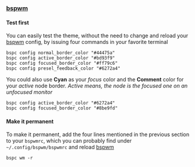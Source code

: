 ### [bspwm](https://github.com/baskerville/bspwm)

#### Test first

You can easily test the theme, without the need to change and reload your [bspwm](https://github.com/baskerville/bspwm) config, by issuing four commands in your favorite terminal

```
bspc config normal_border_color "#44475a"
bspc config active_border_color "#bd93f9"
bspc config focused_border_color "#ff79c6"
bspc config presel_feedback_color "#6272a4"
```

You could also use **Cyan** as your _focus_ color and the **Comment** color for your _active_  node border.
_Active means, the node is the focused one on an unfocused monitor_

```
bspc config active_border_color "#6272a4"
bspc config focused_border_color "#8be9fd"
```

#### Make it permanent

To make it permanent, add the four lines mentioned in the previous section to your `bspwmrc`, which you can probably find under `~/.config/bspwm/bspwmrc` and reload [bspwm](https://github.com/baskerville/bspwm)

```
bspc wm -r
```

